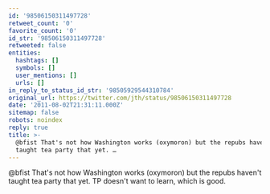 ```yaml
---
id: '98506150311497728'
retweet_count: '0'
favorite_count: '0'
id_str: '98506150311497728'
retweeted: false
entities:
  hashtags: []
  symbols: []
  user_mentions: []
  urls: []
in_reply_to_status_id_str: '98505929544310784'
original_url: https://twitter.com/jth/status/98506150311497728
date: '2011-08-02T21:31:11.000Z'
sitemap: false
robots: noindex
reply: true
title: >-
  @bfist That's not how Washington works (oxymoron) but the repubs haven't
  taught tea party that yet. …
---
```


@bfist That's not how Washington works (oxymoron) but the repubs haven't taught tea party that yet. TP doesn't want to learn, which is good.